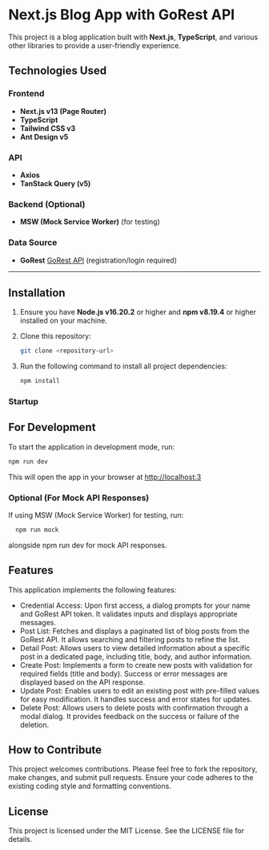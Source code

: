 # Next.js Blog App with GoRest API

This project is a blog application built with **Next.js**, **TypeScript**, and various other libraries to provide a user-friendly experience.

## Technologies Used

### Frontend

- **Next.js v13 (Page Router)**
- **TypeScript**
- **Tailwind CSS v3**
- **Ant Design v5**

### API

- **Axios**
- **TanStack Query (v5)**

### Backend (Optional)

- **MSW (Mock Service Worker)** (for testing)

### Data Source

- **GoRest** [GoRest API](https://gorest.co.in/) (registration/login required)

---

## Installation

1. Ensure you have **Node.js v16.20.2** or higher and **npm v8.19.4** or higher installed on your machine.
2. Clone this repository:

   ```bash
   git clone <repository-url>
3. Run the following command to install all project dependencies:

   ```bash
   npm install

### Startup

## For Development

To start the application in development mode, run:

  ```bash
  npm run dev
  ```

This will open the app in your browser at <http://localhost:3>

### Optional (For Mock API Responses)

If using MSW (Mock Service Worker) for testing, run:

```bash
  npm run mock
```

alongside npm run dev for mock API responses.

## Features

This application implements the following features:

- Credential Access: Upon first access, a dialog prompts for your name and GoRest API token. It validates inputs and displays appropriate messages.
- Post List: Fetches and displays a paginated list of blog posts from the GoRest API. It allows searching and filtering posts to refine the list.
- Detail Post: Allows users to view detailed information about a specific post in a dedicated page, including title, body, and author information.
- Create Post: Implements a form to create new posts with validation for required fields (title and body). Success or error messages are displayed based on   the API response.
- Update Post: Enables users to edit an existing post with pre-filled values for easy modification. It handles success and error states for updates.
- Delete Post: Allows users to delete posts with confirmation through a modal dialog. It provides feedback on the success or failure of the deletion.

## How to Contribute

This project welcomes contributions. Please feel free to fork the repository, make changes, and submit pull requests. Ensure your code adheres to the existing coding style and formatting conventions.

## License

This project is licensed under the MIT License. See the LICENSE file for details.
